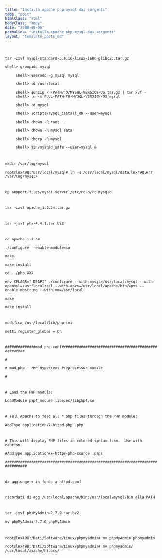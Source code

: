 ```yaml
---
title: "Installa apache php mysql dai sorgenti"
tags: "post"
htmlClass: "html"
bodyClass: "body"
date: "2008-09-06"
permalink: "installa-apache-php-mysql-dai-sorgenti"
layout: "template_posts_md"
---
```

<p><code><br />
tar -zxvf mysql-standard-5.0.16-linux-i686-glibc23.tar.gz<br />
shell> groupadd mysql<br />
     shell> useradd -g mysql mysql<br />
     shell> cd /usr/local<br />
     shell> gunzip < /PATH/TO/MYSQL-VERSION-OS.tar.gz | tar xvf -
     shell> ln -s FULL-PATH-TO-MYSQL-VERSION-OS mysql<br />
     shell> cd mysql<br />
     shell> scripts/mysql_install_db --user=mysql<br />
     shell> chown -R root  .<br />
     shell> chown -R mysql data<br />
     shell> chgrp -R mysql .<br />
     shell> bin/mysqld_safe --user=mysql &</p>
<p>mkdir /var/log/mysql<br />
root@lnx498:/usr/local/mysql# ln -s /usr/local/mysql/data/lnx498.err /var/log/mysql/</p>
<p>cp support-files/mysql.server /etc/rc.d/rc.mysqld</p>
<p>tar -zxvf apache_1.3.34.tar.gz</p>
<p>tar -jxvf php-4.4.1.tar.bz2</p>
<p>cd apache_1.3.34<br />
./configure --enable-module=so<br />
make<br />
make install<br />
cd ../php_XXX<br />
env CFLAGS="-DEAPI" ./configure --with-mysql=/usr/local/mysql --with-openssl=/usr/local/ssl --with-apxs=/usr/local/apache/bin/apxs --enable-mbstring --with-mm=/usr/local<br />
make<br />
make install</p>
<p>modifica /usr/local/lib/php.ini<br />
metti register_global = On</p>
<p>##############mod_php.conf#####################################################<br />
#<br />
# mod_php - PHP Hypertext Preprocessor module<br />
#</p>
<p># Load the PHP module:<br />
LoadModule php4_module libexec/libphp4.so</p>
<p># Tell Apache to feed all *.php files through the PHP module:<br />
AddType application/x-httpd-php .php</p>
<p># This will display PHP files in colored syntax form.  Use with caution.<br />
#AddType application/x-httpd-php-source .phps<br />
################################################################################</p>
<p>da aggiungere in fondo a httpd.conf</p>
<p>ricordati di agg /usr/local/apache/bin:/usr/local/mysql/bin alla PATH</p>
<p>tar -jxvf phpMyAdmin-2.7.0.tar.bz2<br />
mv phpMyAdmin-2.7.0 phpMyAdmin</p>
<p>root@lnx498:/Dati/Software/Linux/phpmyadmin# mv phpMyAdmin phpmyadmin<br />
root@lnx498:/Dati/Software/Linux/phpmyadmin# mv phpmyadmin/ /usr/local/apache/htdocs/<br />
</code></p>
